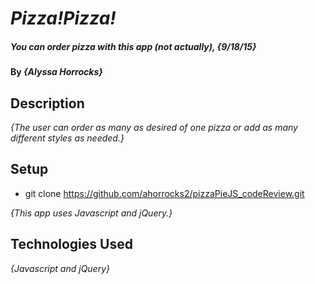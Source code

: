 # _Pizza!Pizza!_

##### _You can order pizza with this app (not actually), {9/18/15}_

#### By _**{Alyssa Horrocks}**_

## Description

_{The user can order as many as desired of one pizza or add as many different styles as needed.}_

## Setup

* git clone https://github.com/ahorrocks2/pizzaPieJS_codeReview.git

_{This app uses Javascript and jQuery.}_

## Technologies Used

_{Javascript and jQuery}_
